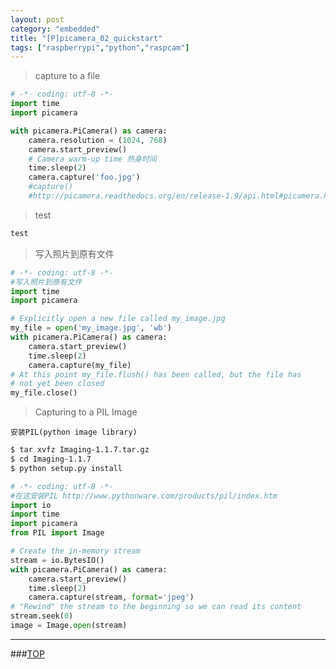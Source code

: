 ```yaml
---
layout: post
category: "embedded"
title: "[P]picamera_02_quickstart"
tags: ["raspberrypi","python","raspcam"]
---
```


<a name="top"></a>
> capture to a file



```python
# -*- coding: utf-8 -*-
import time
import picamera

with picamera.PiCamera() as camera:
    camera.resolution = (1024, 768)
    camera.start_preview()
    # Camera warm-up time 热身时间
    time.sleep(2)
    camera.capture('foo.jpg')
    #capture()
    #http://picamera.readthedocs.org/en/release-1.9/api.html#picamera.PiCamera.capture
```

> test

```python
test
```

> 写入照片到原有文件

```python
# -*- coding: utf-8 -*-
#写入照片到原有文件
import time
import picamera

# Explicitly open a new file called my_image.jpg
my_file = open('my_image.jpg', 'wb')
with picamera.PiCamera() as camera:
    camera.start_preview()
    time.sleep(2)
    camera.capture(my_file)
# At this point my_file.flush() has been called, but the file has
# not yet been closed
my_file.close()
```

> Capturing to a PIL Image 

`安装PIL(python image library)  `

```bash
$ tar xvfz Imaging-1.1.7.tar.gz
$ cd Imaging-1.1.7
$ python setup.py install
```


```python
# -*- coding: utf-8 -*-
#在这安装PIL http://www.pythonware.com/products/pil/index.htm
import io
import time
import picamera
from PIL import Image

# Create the in-memory stream
stream = io.BytesIO()
with picamera.PiCamera() as camera:
    camera.start_preview()
    time.sleep(2)
    camera.capture(stream, format='jpeg')
# "Rewind" the stream to the beginning so we can read its content
stream.seek(0)
image = Image.open(stream)
```


- - - 

###[TOP](#top)
